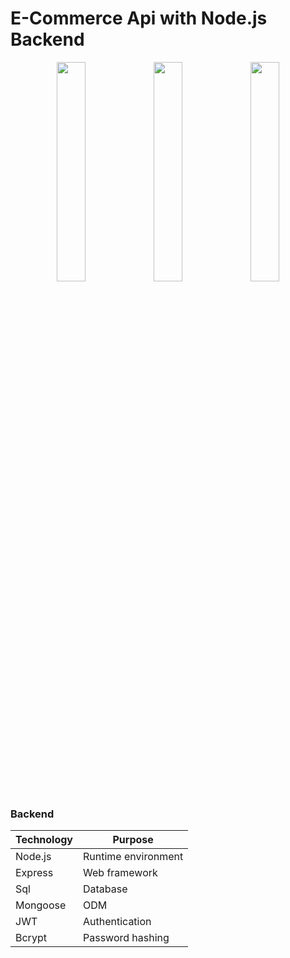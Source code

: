 #  E-Commerce Api with Node.js Backend

<p align="center">
  <img src="https://github.com/user-attachments/assets/e99a066c-531b-4da9-b5f5-6d1c07c0bb57" width="30%" />
  <img src="https://github.com/user-attachments/assets/eda08435-373d-4583-be43-30f3526a5524" width="30%" />
  <img src="https://github.com/user-attachments/assets/c97bcf7e-3fcd-4c8c-ba10-40f87f29f221" width="30%" />
</p>

### Backend
| Technology | Purpose |
|------------|---------|
| Node.js | Runtime environment |
| Express | Web framework |
| Sql | Database |
| Mongoose | ODM |
| JWT | Authentication |
| Bcrypt | Password hashing |
